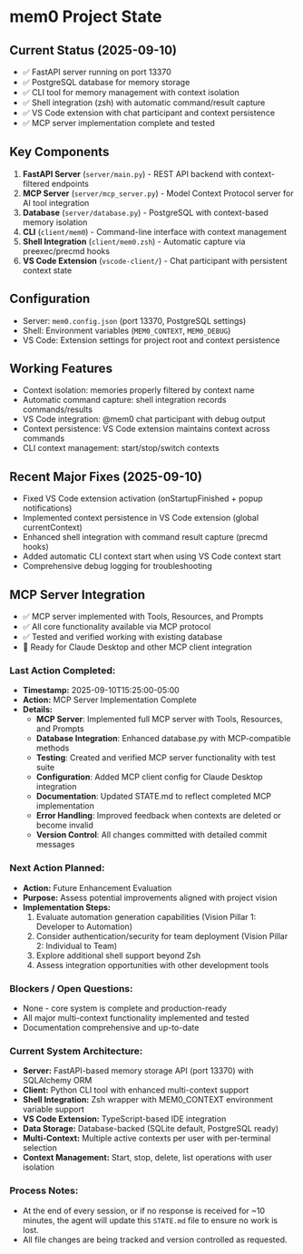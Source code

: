 # mem0 Project State

## Current Status (2025-09-10)
- ✅ FastAPI server running on port 13370
- ✅ PostgreSQL database for memory storage  
- ✅ CLI tool for memory management with context isolation
- ✅ Shell integration (zsh) with automatic command/result capture
- ✅ VS Code extension with chat participant and context persistence
- ✅ MCP server implementation complete and tested

## Key Components
1. **FastAPI Server** (`server/main.py`) - REST API backend with context-filtered endpoints
2. **MCP Server** (`server/mcp_server.py`) - Model Context Protocol server for AI tool integration
3. **Database** (`server/database.py`) - PostgreSQL with context-based memory isolation
4. **CLI** (`client/mem0`) - Command-line interface with context management
5. **Shell Integration** (`client/mem0.zsh`) - Automatic capture via preexec/precmd hooks
6. **VS Code Extension** (`vscode-client/`) - Chat participant with persistent context state

## Configuration
- Server: `mem0.config.json` (port 13370, PostgreSQL settings)
- Shell: Environment variables (`MEM0_CONTEXT`, `MEM0_DEBUG`)
- VS Code: Extension settings for project root and context persistence

## Working Features
- Context isolation: memories properly filtered by context name
- Automatic command capture: shell integration records commands/results
- VS Code integration: @mem0 chat participant with debug output
- Context persistence: VS Code extension maintains context across commands
- CLI context management: start/stop/switch contexts

## Recent Major Fixes (2025-09-10)
- Fixed VS Code extension activation (onStartupFinished + popup notifications)
- Implemented context persistence in VS Code extension (global currentContext)
- Enhanced shell integration with command result capture (precmd hooks)
- Added automatic CLI context start when using VS Code context start
- Comprehensive debug logging for troubleshooting

## MCP Server Integration
- ✅ MCP server implemented with Tools, Resources, and Prompts
- ✅ All core functionality available via MCP protocol
- ✅ Tested and verified working with existing database
- 🔄 Ready for Claude Desktop and other MCP client integration

### Last Action Completed:

*   **Timestamp:** 2025-09-10T15:25:00-05:00
*   **Action:** MCP Server Implementation Complete
*   **Details:** 
    - **MCP Server**: Implemented full MCP server with Tools, Resources, and Prompts
    - **Database Integration**: Enhanced database.py with MCP-compatible methods
    - **Testing**: Created and verified MCP server functionality with test suite
    - **Configuration**: Added MCP client config for Claude Desktop integration
    - **Documentation**: Updated STATE.md to reflect completed MCP implementation
    - **Error Handling**: Improved feedback when contexts are deleted or become invalid
    - **Version Control**: All changes committed with detailed commit messages

### Next Action Planned:

*   **Action:** Future Enhancement Evaluation
*   **Purpose:** Assess potential improvements aligned with project vision
*   **Implementation Steps:**
    1. Evaluate automation generation capabilities (Vision Pillar 1: Developer to Automation)
    2. Consider authentication/security for team deployment (Vision Pillar 2: Individual to Team)
    3. Explore additional shell support beyond Zsh
    4. Assess integration opportunities with other development tools

### Blockers / Open Questions:

*   None - core system is complete and production-ready
*   All major multi-context functionality implemented and tested
*   Documentation comprehensive and up-to-date

### Current System Architecture:

*   **Server:** FastAPI-based memory storage API (port 13370) with SQLAlchemy ORM
*   **Client:** Python CLI tool with enhanced multi-context support
*   **Shell Integration:** Zsh wrapper with MEM0_CONTEXT environment variable support
*   **VS Code Extension:** TypeScript-based IDE integration
*   **Data Storage:** Database-backed (SQLite default, PostgreSQL ready)
*   **Multi-Context:** Multiple active contexts per user with per-terminal selection
*   **Context Management:** Start, stop, delete, list operations with user isolation

### Process Notes:

*   At the end of every session, or if no response is received for ~10 minutes, the agent will update this `STATE.md` file to ensure no work is lost.
*   All file changes are being tracked and version controlled as requested.

